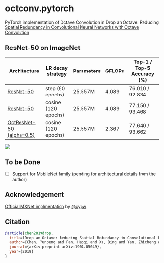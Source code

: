 # octconv.pytorch
[PyTorch](pytorch.org) implementation of Octave Convolution in [Drop an Octave: Reducing Spatial Redundancy in Convolutional Neural Networks with Octave Convolution](https://arxiv.org/abs/1904.05049)

## ResNet-50 on ImageNet
| Architecture             | LR decay strategy   | Parameters | GFLOPs | Top-1 / Top-5 Accuracy (%) |
| ------------------------ | ------------------- | ---------- | ------ | ----------------------- |
| [ResNet-50](https://drive.google.com/open?id=1n7H6WNrvtf0eyWeWotbWD1kb95iVWaze)                | step (90 epochs)    | 25.557M    | 4.089  | 76.010 / 92.834         |
| [ResNet-50](https://drive.google.com/open?id=1_aconGn2oZB1Bvgq65g2tsqSI7CSPAEt)                | cosine (120 epochs) | 25.557M    | 4.089  | 77.150 / 93.468         |
| [OctResNet-50 (alpha=0.5)](https://drive.google.com/open?id=1F9esqmbIJmfTOsAZ6_6JEUnI83LVgF_S) | cosine (120 epochs) | 25.557M    | 2.367  | 77.640 / 93.662         |

![](fig/ablation.png)

## To be Done
- [ ] Support for MobileNet family (pending for architectural details from the author)

## Acknowledgement
[Official MXNet implmentation](https://github.com/facebookresearch/OctConv) by [@cypw](https://github.com/cypw)

## Citation
```bibtex
@article{chen2019drop,
  title={Drop an Octave: Reducing Spatial Redundancy in Convolutional Neural Networks with Octave Convolution},
  author={Chen, Yunpeng and Fan, Haoqi and Xu, Bing and Yan, Zhicheng and Kalantidis, Yannis and Rohrbach, Marcus and Yan, Shuicheng and Feng, Jiashi},
  journal={arXiv preprint arXiv:1904.05049},
  year={2019}
}
```
